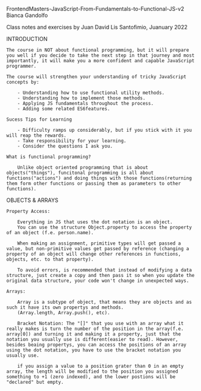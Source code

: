 FrontendMasters-JavaScript-From-Fundamentals-to-Functional-JS-v2 Bianca Gandolfo

Class notes and exercises by Juan David Lis Santofimio, Juanuary 2022


INTRODUCTION

    The course in NOT about functional programming, but it will prepare you well if you decide to take the next step in that journey and most importantly, it will make you a more confident and capable JavaScript programmer.

    The course will strengthen your understanding of tricky JavaScript concepts by:

        - Understanding how to use functional utility methods.
        - Understanding how to implement those methods.
        - Applying JS fundamentals throughout the process.
        - Adding some related ES6features.

    Sucess Tips for Learning

        - Difficulty ramps up considerably, but if you stick with it you will reap the rewards.
        - Take responsibility for your learning.
        - Consider the questions I ask you.

    What is functional programming?

        Unlike object oriented programming that is about objects("things"), funcitonal programming is all about functions("actions") and doing things with those functions(returning them form other functions or passing them as parameters to other functions).

OBJECTS & ARRAYS

    Property Access:

        Everything in JS that uses the dot notation is an object.
        You can use the structure Object.property to access the property of an object (f.e. person.name).
        
        When making an assignment, primitive types will get passed a value, but non-primitive values get passed by reference (changing a property of an object will change other references in functions, objects, etc. to that property).

        To avoid errors, is recommended that instead of modifying a data structure, just create a copy and then pass it so when you update the original data structure, your code won't change in unexpected ways.

    Arrays:

        Array is a subtype of object, that means they are objects and as such it have its own propertys and methods.
        (Array.length, Array.push(), etc).

        Bracket Notation: The "[]" that you use with an array what it really makes is turn the number of the position in the array(f.e. array[0]) and turning it and making it a property, just that the notation you usually use is different(easier to read). However, besides beaing propertys, you can access the positions of an array using the dot notation, you have to use the bracket notation you usually use.

        if you assign a value to a position grater than 0 in an empty array, the length will be modified to the position you assigned something to +1 (zero indexed), and the lower postions will be "declared" but empty.